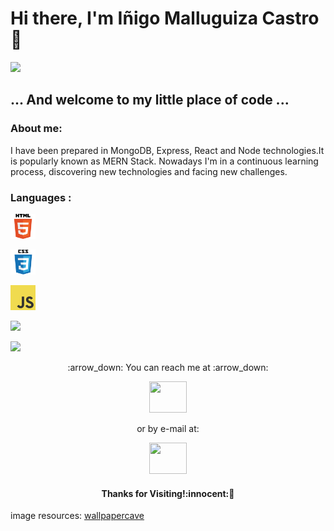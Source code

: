# Hi there, I'm Iñigo Malluguiza Castro 👋
<kbd>
 <img src="https://wallpapercave.com/wp/5dVAdDa.jpg"/>
</kbd>


## ... And welcome to my little place of code ...

### About me:

I have been prepared in  MongoDB, Express, React and Node technologies.It is popularly known as MERN Stack.
Nowadays I'm in a continuous learning process, discovering new technologies and facing new challenges.

### Languages :
 
<code><a href = "https://developer.mozilla.org/en-US/docs/Web/Guide/HTML/HTML5"><img height="40" src="https://raw.githubusercontent.com/github/explore/80688e429a7d4ef2fca1e82350fe8e3517d3494d/topics/html/html.png"></a></code>
 
<code><a href = "https://developer.mozilla.org/en-US/docs/Archive/CSS3"><img height="40" src="https://raw.githubusercontent.com/github/explore/80688e429a7d4ef2fca1e82350fe8e3517d3494d/topics/css/css.png"></a></code>

<code><a href = "https://developer.mozilla.org/en-US/docs/Web/JavaScript"><img height="40" src="https://raw.githubusercontent.com/github/explore/80688e429a7d4ef2fca1e82350fe8e3517d3494d/topics/javascript/javascript.png"></a></code>

<code><a href ="#"><img height="40" src="https://upload.wikimedia.org/wikipedia/commons/d/d9/Node.js_logo.svg"></a></code>

<code><a href ="#"><img height="40" src="https://logos-download.com/wp-content/uploads/2016/09/PHP_logo.png"></a></code>


<p align="center">:arrow_down: You can reach me at :arrow_down: </p>
<p align="center">
  <a href="https://www.linkedin.com/in/inigo-malluguiza-castro" target="_blank" rel="noopener">
   <kbd>
    <img src="https://fatimamartinez.es/wp-content/uploads/2018/01/linkedin-logo.jpg"  width="60" height="50" />
   </kbd>
  </a>
</p>
                                                                                                             
<p align="center">
or by e-mail at:
</p>
                 
<p align="center">
  <a href="mailto:imalluguizacastro@gmail.com" target="_blank">
   <kbd>
    <img src="https://www.pinclipart.com/picdir/big/581-5814741_transparent-sign-post-clipart-send-email-icon-red.png" width="60" height="50"/>
   </kbd>
  </a>
</p>
 


 <h4 align="center"> Thanks for Visiting!:innocent:👯</h4>


image resources: [wallpapercave](https://wallpapercave.com/) 





